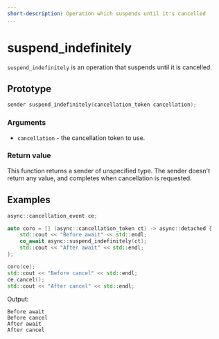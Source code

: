 ```yaml
---
short-description: Operation which suspends until it's cancelled
...
```


# suspend_indefinitely

`suspend_indefinitely` is an operation that suspends until it is cancelled.

## Prototype

```cpp
sender suspend_indefinitely(cancellation_token cancellation);
```

### Arguments

 - `cancellation` - the cancellation token to use.

### Return value

This function returns a sender of unspecified type. The sender doesn't return any
value, and completes when cancellation is requested.

## Examples

```cpp
async::cancellation_event ce;

auto coro = [] (async::cancellation_token ct) -> async::detached {
	std::cout << "Before await" << std::endl;
	co_await async::suspend_indefinitely(ct);
	std::cout << "After await" << std::endl;
};

coro(ce);
std::cout << "Before cancel" << std::endl;
ce.cancel();
std::cout << "After cancel" << std::endl;
```

Output:
```
Before await
Before cancel
After await
After cancel
```
